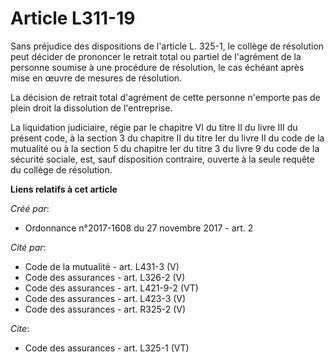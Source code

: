 # Article L311-19

Sans préjudice des dispositions de l'article L. 325-1, le collège de résolution peut décider de prononcer le retrait total ou
partiel de l'agrément de la personne soumise à une procédure de résolution, le cas échéant après mise en œuvre de mesures de
résolution. 

La décision de retrait total d'agrément de cette personne n'emporte pas de plein droit la dissolution de l'entreprise. 

La liquidation judiciaire, régie par le chapitre VI du titre II du livre III du présent code, à la section 3 du chapitre II
du titre Ier du livre II du code de la mutualité ou à la section 5 du chapitre Ier du titre 3 du livre 9 du code de la
sécurité sociale, est, sauf disposition contraire, ouverte à la seule requête du collège de résolution.

**Liens relatifs à cet article**

_Créé par_:

  - Ordonnance n°2017-1608 du 27 novembre 2017 - art. 2

_Cité par_:

  - Code de la mutualité - art. L431-3 (V)
  - Code des assurances - art. L326-2 (V)
  - Code des assurances - art. L421-9-2 (VT)
  - Code des assurances - art. L423-3 (V)
  - Code des assurances - art. R325-2 (V)

_Cite_:

  - Code des assurances - art. L325-1 (VT)

